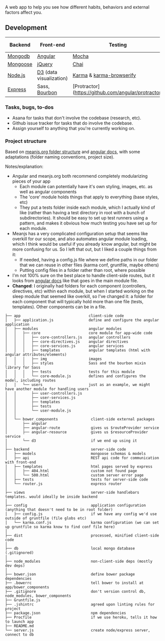 A web app to help you see how different habits, behaviors and external factors affect you.

## Development

Backend                                         |Front-end                              |Testing  | Development tools
----------------------------------------------------|-----------------------------------|---------|--------
[Mongodb](http://docs.mongodb.org/manual/)        |[Angular](https://docs.angularjs.org/api) |[Mocha](http://mochajs.org/#table-of-contents) | [Grunt](http://gruntjs.com)
[Mongoose](http://mongoosejs.com/docs/guide.html) | [jQuery](http://api.jquery.com/) | [Chai](http://chaijs.com/api/bdd/) | [Browserify](https://github.com/substack/node-browserify#usage)
[Node.js](http://nodejs.org/api/) | [D3](https://github.com/mbostock/d3/wiki) (data visualization) | [Karma](http://karma-runner.github.io/0.12/index.html) & [karma-browserify](https://github.com/xdissent/karma-browserify) | [Bower](http://bower.io/) & [debowerify](https://www.npmjs.org/package/debowerify)
[Express](http://expressjs.com/4x/api.html) |Sass, [Bourbon](http://bourbon.io/) | [Protractor] (https://github.com/angular/protractor) |

### Tasks, bugs, to-dos
* Asana for tasks that don't involve the codebase (research, etc).
* Github issue tracker for tasks that do involve the codebase.
* Assign yourself to anything that you're currently working on.

### Project structure
Based on [meanjs.org folder structure](http://meanjs.org/docs.html#folder-structure)
and [angular docs](https://docs.angularjs.org/guide/module), with some adaptations
(folder naming conventions, project size).

Notes/explanation:
* Angular and meanjs.org both recommend completely modularizing pieces of your app
  * Each module can potentially have it's own styling, images, etc. as well as angular components
  * The 'core' module holds things that apply to everything (base styles, etc)
  * They put a tests folder inside each module, which I actually kind of like (rather than having a test
    directory in root with a bunch of subdirectories).  It should be easy to set up test runners using a
    pattern, and makes it obvious how much testing you have set up for each module.
* Meanjs has a very complicated configuration setup that seems like overkill for our scope, and also automates
  angular module loading, which I think would be useful if you already know angular, but might be more
  confusing for us.  So I left that out, but I liked a couple things from it:
    * If needed, having a config.js file where we define paths in our folder that we can reuse in other files
      (karma conf, gruntfile, maybe others)
    * Putting config files in a folder rather than root, where possible
* I'm not 100% sure on the best place to handle client-side routes, but it looks from
  [angular docs](https://docs.angularjs.org/tutorial/step_07#the-app-module) like that goes in the
  main module file.
* **Changed**: I originally had folders for each component (controllers, directives, etc) within
  each module, but when I started working on the sleep module that seemed like overkill, so I've
  changed it: a folder for each component that will typically hold more than one file (tests,
  templates). Other components can be in a file.

```
├── app                               client-side code
│   ├── application.js                define and configure the angular application
│   ├── modules                       angular modules
│   │   ├── core                      core module for app-wide code
│   │   │   ├── core-controllers.js   angular controllers
│   │   │   ├── core-directives.js    angular directives
│   │   │   ├── core-services.js      angular services
│   │   │   ├── templates             angular templates (html with angular attributes/elements)
│   │   │   ├── img                   images
│   │   │   ├── styles                Sass and the bourbon mixin library for Sass
│   │   │   ├── tests                 tests for this module
│   │   │   └── core-module.js        defines and configures the model, including routes
│   │   └── users                     just as an example, we might have another module for handling users
│   │       ├── user-controllers.js
│   │       ├── user-services.js
│   │       ├── templates
│   │       ├── tests
│   │       └── user-module.js
│   │
│   └── bower_components               client-side external packages
│       ├── angular
│       ├── angular-route              gives us $routeProvider service
│       ├── angular-resource           gives us $resourceProvider service
│       └── d3                         if we end up using it
│
├── backend                            server-side code
│   ├── models                         mongoose schemas & models
│   ├── api                            REST api code for communication with front-end
│   ├── templates                      html pages served by express
│   │   ├── 404.html                   custom not found page
│   │   └── 500.html                   custom server error page
│   ├── tests                          tests for server-side code
│   └── router.js                      express router
│
├── views                              server-side handlebars templates. would ideally be inside backend
│
├── config                             application configuration (anything that doesn't need to be in root folder)
│   ├── config.js                      if we have any config we'd use outside of gruntfile (file globs etc)
│   └── karma.conf.js                  karma configuration (we can set up gruntfile so karma know to find conf file here)
│
├── dist                               processed, minified client-side code
│
├── db                                 local mongo database (.gitignored)
│
├── node_modules                       non-client-side deps (mostly dev deps)
│
├── bower.json                         define bower package dependencies
├── .bowerrc                           tell bower to install at app/bower_components
├── .gitignore                         don't version control db, node_modules, bower_components
├── Gruntfile.js
├── .jshintrc                          agreed upon linting rules for project
├── package.json                       npm dependencies
├── Procfile                           if we use heroku, tells it how to launch app
├── README.md
└── server.js                          create node/express server, connect to db
```
